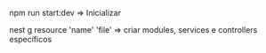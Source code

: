 npm run start:dev => Inicializar


nest g resource 'name' 'file' => criar modules, services e controllers específicos